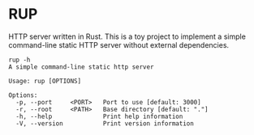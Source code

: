 # RUP
HTTP server written in Rust.
This is a toy project to implement a simple command-line static HTTP server without external dependencies.

```
rup -h
A simple command-line static http server

Usage: rup [OPTIONS]

Options:
  -p, --port     <PORT>   Port to use [default: 3000]
  -r, --root     <PATH>   Base directory [default: "."]
  -h, --help              Print help information
  -V, --version           Print version information
```
